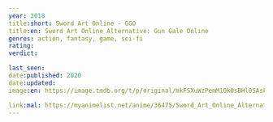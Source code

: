 ```yaml
---
year: 2018
title:short: Sword Art Online - GGO
title:en: Sword Art Online Alternative: Gun Gale Online
genres: action, fantasy, game, sci-fi
rating:
verdict:

last_seen:
date:published: 2020
date:updated:
image:en: https://image.tmdb.org/t/p/original/mkFSXuWzPemM1Ok0sBHl0SAsFbX.jpg

link:mal: https://myanimelist.net/anime/36475/Sword_Art_Online_Alternative__Gun_Gale_Online
---
```

